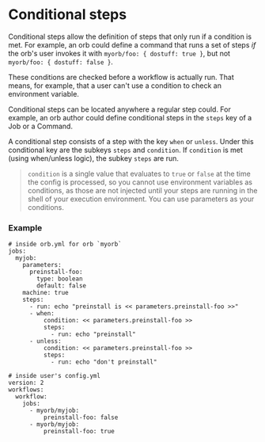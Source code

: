 # Conditional steps

Conditional steps allow the definition of steps that only run if a condition is
met. For example, an orb could define a command that runs a set of steps *if* the
orb's user invokes it with `myorb/foo: { dostuff: true }`, but not
`myorb/foo: { dostuff: false }`.

These conditions are checked before a workflow is actually run. That
means, for example, that a user can't use a condition to check an environment
variable.

Conditional steps can be located anywhere a regular step could. For example, an
orb author could define conditional steps in the `steps` key of a Job or a
Command.

A conditional step consists of a step with the key `when` or `unless`. Under this conditional key are the subkeys `steps` and `condition`. If `condition` is met (using when/unless logic), the subkey `steps` are run. 

> `condition` is a single value that evaluates to `true` or `false` at the time the config is processed, so you cannot use environment variables as conditions, as those are not injected until your steps are running in the shell of your execution environment. You can use parameters as your conditions.

### Example

```
# inside orb.yml for orb `myorb`
jobs:
  myjob:
    parameters:
      preinstall-foo:
        type: boolean
        default: false
    machine: true
    steps:
      - run: echo "preinstall is << parameters.preinstall-foo >>"
      - when:
          condition: << parameters.preinstall-foo >>
          steps:
            - run: echo "preinstall"
      - unless:
          condition: << parameters.preinstall-foo >>
          steps:
            - run: echo "don't preinstall"
```

```
# inside user's config.yml
version: 2
workflows:
  workflow:
    jobs:
      - myorb/myjob:
          preinstall-foo: false
      - myorb/myjob:
          preinstall-foo: true
```

